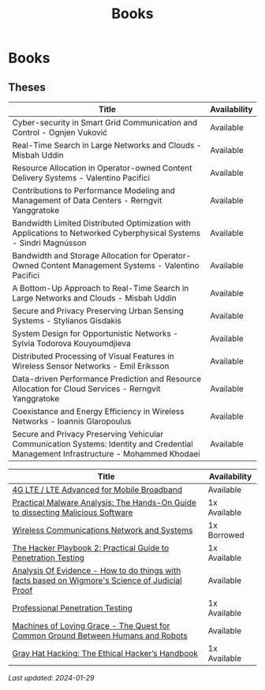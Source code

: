 ﻿---
title: Books
parent: Lab Equipment
has_children: false
nav_order: 4
---
# Books

## Theses

 Title | Availability
------------- | -------------
Cyber-security in Smart Grid Communication and Control - Ognjen Vuković | Available
Real-Time Search in Large Networks and Clouds - Misbah Uddin | Available
Resource Allocation in Operator-owned Content Delivery Systems - Valentino Pacifici | Available
Contributions to Performance Modeling and Management of Data Centers - Rerngvit Yanggratoke | Available
Bandwidth Limited Distributed Optimization with Applications to Networked Cyberphysical Systems - Sindri Magnússon | Available
Bandwidth and Storage Allocation for Operator-Owned Content Management Systems - Valentino Pacifici | Available
A Bottom-Up Approach to Real-Time Search in Large Networks and Clouds - Misbah Uddin | Available
Secure and Privacy Preserving Urban Sensing Systems - Stylianos Gisdakis | Available
System Design for Opportunistic Networks - Sylvia Todorova Kouyoumdjieva | Available
Distributed Processing of Visual Features in Wireless Sensor Networks - Emil Eriksson | Available
Data-driven Performance Prediction and Resource Allocation for Cloud Services - Rerngvit Yanggratoke | Available
Coexistance and Energy Efficiency in Wireless Networks - Ioannis Glaropoulus | Available
Secure and Privacy Preserving Vehicular Communication Systems: Identity and Credential Management Infrastructure - Mohammed Khodaei | Available

 Title | Availability
------------- | -------------
[4G LTE / LTE Advanced for Mobile Broadband](<https://dl.acm.org/citation.cfm?id=2613393>) | Available
[Practical Malware Analysis: The Hands-On Guide to dissecting Malicious Software](<https://www.amazon.co.uk/Practical-Malware-Analysis-Hands-Dissecting/dp/1593272901>) | 1x Available
[Wireless Communications Network and Systems](<https://www.springer.com/gp/book/9780306481901>) | 1x Borrowed
[The Hacker Playbook 2: Practical Guide to Penetration Testing](<http://lepointdeau.fr/The Hacker Playbook 2 - Practical Guide To Penetration Testing By Peter Kim [Psycho.Killer] (1).pdf>) | 1x Available
[Analysis Of Evidence - How to do things with facts based on Wigmore's Science of Judicial Proof](<https://nse.digital/pages/lab-equipment/books.html>) | Available
[Professional Penetration Testing](<https://www.bokus.com/bok/9781597494250/professional-penetration-testing-bookcd-package/>) | 1x Available
[Machines of Loving Grace - The Quest for Common Ground Between Humans and Robots](<https://nse.digital/pages/lab-equipment/books.html>) | Available
[Gray Hat Hacking: The Ethical Hacker’s Handbook](<https://2.droppdf.com/files/LvkJi/gray-hat-hacking-the-ethical-hacker-s.pdf>) | 1x Available



<i>Last updated: 2024-01-29 </i>
